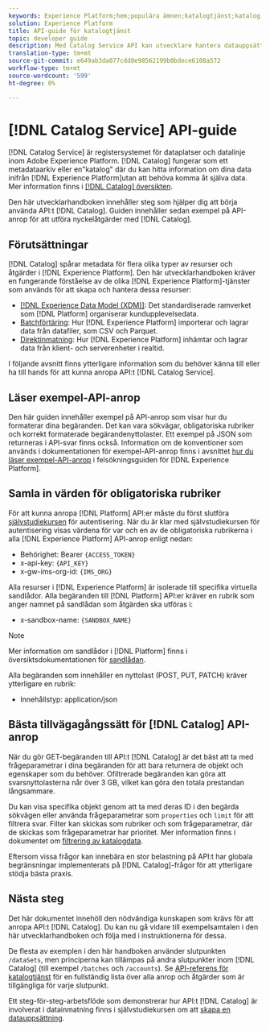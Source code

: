 ```yaml
---
keywords: Experience Platform;hem;populära ämnen;katalogtjänst;katalog;katalogtjänst;katalog
solution: Experience Platform
title: API-guide för katalogtjänst
topic: developer guide
description: Med Catalog Service API kan utvecklare hantera datauppsättningsmetadata i Adobe Experience Platform. Följ den här vägledningen när du vill lära dig hur du utför nyckelåtgärder med API:t.
translation-type: tm+mt
source-git-commit: e649ab3da077cdd8e98562199b8bdece6108a572
workflow-type: tm+mt
source-wordcount: '599'
ht-degree: 0%

---
```



# [!DNL Catalog Service] API-guide

[!DNL Catalog Service] är registersystemet för dataplatser och datalinje inom Adobe Experience Platform. [!DNL Catalog] fungerar som ett metadataarkiv eller en&quot;katalog&quot; där du kan hitta information om dina data inifrån  [!DNL Experience Platform]utan att behöva komma åt själva data. Mer information finns i [[!DNL Catalog] översikten](../home.md).

Den här utvecklarhandboken innehåller steg som hjälper dig att börja använda API:t [!DNL Catalog]. Guiden innehåller sedan exempel på API-anrop för att utföra nyckelåtgärder med [!DNL Catalog].

## Förutsättningar

[!DNL Catalog] spårar metadata för flera olika typer av resurser och åtgärder i  [!DNL Experience Platform]. Den här utvecklarhandboken kräver en fungerande förståelse av de olika [!DNL Experience Platform]-tjänster som används för att skapa och hantera dessa resurser:

* [[!DNL Experience Data Model (XDM)]](../../xdm/home.md): Det standardiserade ramverket som  [!DNL Platform] organiserar kundupplevelsedata.
* [Batchförtäring](../../ingestion/batch-ingestion/overview.md): Hur  [!DNL Experience Platform] importerar och lagrar data från datafiler, som CSV och Parquet.
* [Direktinmatning](../../ingestion/streaming-ingestion/overview.md): Hur  [!DNL Experience Platform] inhämtar och lagrar data från klient- och serverenheter i realtid.

I följande avsnitt finns ytterligare information som du behöver känna till eller ha till hands för att kunna anropa API:t [!DNL Catalog Service].

## Läser exempel-API-anrop

Den här guiden innehåller exempel på API-anrop som visar hur du formaterar dina begäranden. Det kan vara sökvägar, obligatoriska rubriker och korrekt formaterade begärandenyttolaster. Ett exempel på JSON som returneras i API-svar finns också. Information om de konventioner som används i dokumentationen för exempel-API-anrop finns i avsnittet [hur du läser exempel-API-anrop](../../landing/troubleshooting.md#how-do-i-format-an-api-request) i felsökningsguiden för [!DNL Experience Platform].

## Samla in värden för obligatoriska rubriker

För att kunna anropa [!DNL Platform] API:er måste du först slutföra [självstudiekursen](https://www.adobe.com/go/platform-api-authentication-en) för autentisering. När du är klar med självstudiekursen för autentisering visas värdena för var och en av de obligatoriska rubrikerna i alla [!DNL Experience Platform] API-anrop enligt nedan:

* Behörighet: Bearer `{ACCESS_TOKEN}`
* x-api-key: `{API_KEY}`
* x-gw-ims-org-id: `{IMS_ORG}`

Alla resurser i [!DNL Experience Platform] är isolerade till specifika virtuella sandlådor. Alla begäranden till [!DNL Platform] API:er kräver en rubrik som anger namnet på sandlådan som åtgärden ska utföras i:

* x-sandbox-name: `{SANDBOX_NAME}`

>[!NOTE]
>
>Mer information om sandlådor i [!DNL Platform] finns i översiktsdokumentationen för [sandlådan](../../sandboxes/home.md).

Alla begäranden som innehåller en nyttolast (POST, PUT, PATCH) kräver ytterligare en rubrik:

* Innehållstyp: application/json

## Bästa tillvägagångssätt för [!DNL Catalog] API-anrop

När du gör GET-begäranden till API:t [!DNL Catalog] är det bäst att ta med frågeparametrar i dina begäranden för att bara returnera de objekt och egenskaper som du behöver. Ofiltrerade begäranden kan göra att svarsnyttolasterna når över 3 GB, vilket kan göra den totala prestandan långsammare.

Du kan visa specifika objekt genom att ta med deras ID i den begärda sökvägen eller använda frågeparametrar som `properties` och `limit` för att filtrera svar. Filter kan skickas som rubriker och som frågeparametrar, där de skickas som frågeparametrar har prioritet. Mer information finns i dokumentet om [filtrering av katalogdata](filter-data.md).

Eftersom vissa frågor kan innebära en stor belastning på API:t har globala begränsningar implementerats på [!DNL Catalog]-frågor för att ytterligare stödja bästa praxis.

## Nästa steg

Det här dokumentet innehöll den nödvändiga kunskapen som krävs för att anropa API:t [!DNL Catalog]. Du kan nu gå vidare till exempelsamtalen i den här utvecklarhandboken och följa med i instruktionerna för dessa.

De flesta av exemplen i den här handboken använder slutpunkten `/dataSets`, men principerna kan tillämpas på andra slutpunkter inom [!DNL Catalog] (till exempel `/batches` och `/accounts`). Se [API-referens för katalogtjänst](https://www.adobe.io/apis/experienceplatform/home/api-reference.html#!acpdr/swagger-specs/catalog.yaml) för en fullständig lista över alla anrop och åtgärder som är tillgängliga för varje slutpunkt.

Ett steg-för-steg-arbetsflöde som demonstrerar hur API:t [!DNL Catalog] är involverat i datainmatning finns i självstudiekursen om att [skapa en datauppsättning](../datasets/create.md).
